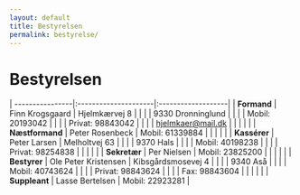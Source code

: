 ```yaml
---
layout: default
title: Bestyrelsen
permalink: bestyrelse/
---
```


# Bestyrelsen

| ----------------|:---------------------|:-------------------|
| **Formand**     | Finn Krogsgaard      | Hjelmkærvej 8      |
|                 |                      | 9330 Dronninglund  |
|                 |                      | Mobil: 20193042    |
|                 |                      | Privat: 98843042   |
|                 |                      | hjelmkaer@mail.dk  |
|                 |                      |                    |
| **Næstformand** |	Peter Rosenbeck      | Mobil: 61339884    |
|                 |                      |                    |
| **Kassérer**    | Peter Larsen         | Melholtvej 63      |
|                 |                      | 9370 Hals          |
|                 |                      | Mobil: 40198238    |
|                 |                      | Privat: 98254838   |
|                 |                      |                    |
| **Sekretær**    | Per Nielsen          | Mobil: 23825200    |
|                 |                      |                    |
| **Bestyrer**    | Ole Peter Kristensen | Kibsgårdsmosevej 4 |
|                 |                      | 9340 Aså           |
|                 |                      | Mobil: 40743624    |
|                 |                      | Privat: 98843624   |
|                 |                      | Fax: 98843604      |
|                 |                      |                    |
| **Suppleant**   | Lasse Bertelsen      | Mobil: 22923281    |


